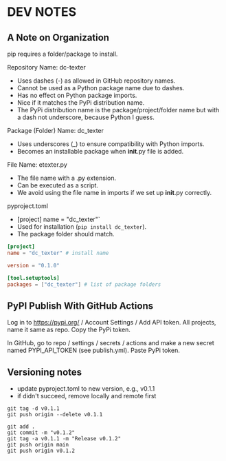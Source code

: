 # DEV NOTES

## A Note on Organization

pip requires a folder/package to install. 

Repository Name: dc-texter
  - Uses dashes (-) as allowed in GitHub repository names.
  - Cannot be used as a Python package name due to dashes.
  - Has no effect on Python package imports.
  - Nice if it matches the PyPi distribution name.
  - The PyPi distribution name is the package/project/folder name but with a dash not underscore, because Python I guess. 
  

Package (Folder) Name: dc_texter
  - Uses underscores (_) to ensure compatibility with Python imports.
  - Becomes an installable package when  __init__.py file is added.

File Name: etexter.py
  - The file name with a .py extension.
  - Can be executed as a script. 
  - We avoid using the file name in imports if we set up __init__.py correctly. 

pyproject.toml
  - [project] name = "dc_texter"`
  - Used for installation (`pip install dc_texter`).
  - The package folder should match.

```toml
[project]
name = "dc_texter" # install name

version = "0.1.0"

[tool.setuptools]
packages = ["dc_texter"] # list of package folders
```

## PyPI Publish With GitHub Actions

Log in to <https://pypi.org/> / Account Settings / Add API token.
All projects, name it same as repo. Copy the PyPi token. 

In GitHub, go to repo / settings / secrets / actions and make a new secret named PYPI_API_TOKEN (see publish.yml). Paste PyPi token.


## Versioning notes

- update pyproject.toml to new version, e.g., v0.1.1
- if didn't succeed, remove locally and remote first
```
git tag -d v0.1.1
git push origin --delete v0.1.1

git add .
git commit -m "v0.1.2"
git tag -a v0.1.1 -m "Release v0.1.2"
git push origin main
git push origin v0.1.2
```